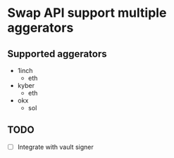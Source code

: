 # Swap API support multiple aggerators

## Supported aggerators

- 1inch
    + eth
- kyber
    + eth
- okx
    + sol

## TODO

- [ ] Integrate with vault signer
